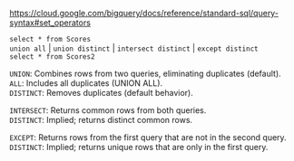 https://cloud.google.com/bigquery/docs/reference/standard-sql/query-syntax#set_operators  

```select * from Scores```  
```union all``` | ```union distinct``` | ```intersect distinct``` | ```except distinct```  
```select * from Scores2```

```UNION```: Combines rows from two queries, eliminating duplicates (default).  
```ALL```: Includes all duplicates (UNION ALL).  
```DISTINCT```: Removes duplicates (default behavior).  

```INTERSECT```: Returns common rows from both queries.  
```DISTINCT```: Implied; returns distinct common rows.  

```EXCEPT```: Returns rows from the first query that are not in the second query.  
```DISTINCT```: Implied; returns unique rows that are only in the first query.
